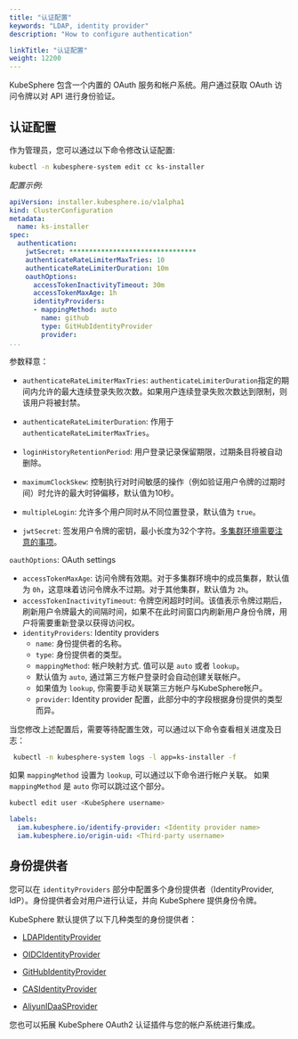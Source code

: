 ```yaml
---
title: "认证配置"
keywords: "LDAP, identity provider"
description: "How to configure authentication"

linkTitle: "认证配置"
weight: 12200
---
```


KubeSphere 包含一个内置的 OAuth 服务和帐户系统。用户通过获取 OAuth 访问令牌以对 API 进行身份验证。

## 认证配置

作为管理员，您可以通过以下命令修改认证配置:


```bash
kubectl -n kubesphere-system edit cc ks-installer
```

*配置示例*:

```yaml
apiVersion: installer.kubesphere.io/v1alpha1
kind: ClusterConfiguration
metadata:
  name: ks-installer
spec:
  authentication:
    jwtSecret: ********************************
    authenticateRateLimiterMaxTries: 10
    authenticateRateLimiterDuration: 10m
    oauthOptions:
      accessTokenInactivityTimeout: 30m
      accessTokenMaxAge: 1h
      identityProviders:
      - mappingMethod: auto
        name: github
        type: GitHubIdentityProvider
        provider:
...
```

参数释意：

* `authenticateRateLimiterMaxTries`: `authenticateLimiterDuration`指定的期间内允许的最大连续登录失败次数。如果用户连续登录失败次数达到限制，则该用户将被封禁。 

* `authenticateRateLimiterDuration`: 作用于 `authenticateRateLimiterMaxTries`。

* `loginHistoryRetentionPeriod`: 用户登录记录保留期限，过期条目将被自动删除。 

* `maximumClockSkew`: 控制执行对时间敏感的操作（例如验证用户令牌的过期时间）时允许的最大时钟偏移，默认值为10秒。

* `multipleLogin`: 允许多个用户同时从不同位置登录，默认值为 `true`。

* `jwtSecret`: 签发用户令牌的密钥，最小长度为32个字符。[多集群环境需要注意的事项](../../multicluster-management/enable-multicluster/direct-connection/#prepare-a-member-cluster)。

`oauthOptions`: OAuth settings
  * `accessTokenMaxAge`: 访问令牌有效期。对于多集群环境中的成员集群，默认值为 `0h`，这意味着访问令牌永不过期。对于其他集群，默认值为 `2h`。
  * `accessTokenInactivityTimeout`: 令牌空闲超时时间。该值表示令牌过期后，刷新用户令牌最大的间隔时间，如果不在此时间窗口内刷新用户身份令牌，用户将需要重新登录以获得访问权。
  * `identityProviders`: Identity providers
    * `name`: 身份提供者的名称。
    * `type`: 身份提供者的类型。
    * `mappingMethod`: 帐户映射方式. 值可以是 `auto` 或者 `lookup`。
     * 默认值为 `auto`, 通过第三方帐户登录时会自动创建关联帐户。
     * 如果值为 `lookup`, 你需要手动关联第三方帐户与KubeSphere帐户。
    * `provider`: Identity provider 配置，此部分中的字段根据身份提供的类型而异。

当您修改上述配置后，需要等待配置生效，可以通过以下命令查看相关进度及日志：

```bash
 kubectl -n kubesphere-system logs -l app=ks-installer -f
```

如果 `mappingMethod` 设置为 `lookup`, 可以通过以下命令进行帐户关联。 如果 `mappingMethod` 是 `auto` 你可以跳过这个部分。

   ```bash
   kubectl edit user <KubeSphere username>
   ```
   
   ```yaml
   labels:
     iam.kubesphere.io/identify-provider: <Identity provider name>
     iam.kubesphere.io/origin-uid: <Third-party username>
   ```

## 身份提供者

您可以在 `identityProviders` 部分中配置多个身份提供者（IdentityProvider, IdP）。身份提供者会对用户进行认证，并向 KubeSphere 提供身份令牌。

KubeSphere 默认提供了以下几种类型的身份提供者：

* [LDAPIdentityProvider](../ldap-identity-provider)

* [OIDCIdentityProvider]()

* [GitHubIdentityProvider]()

* [CASIdentityProvider]()

* [AliyunIDaaSProvider]()

您也可以拓展 KubeSphere OAuth2 认证插件与您的帐户系统进行集成。
